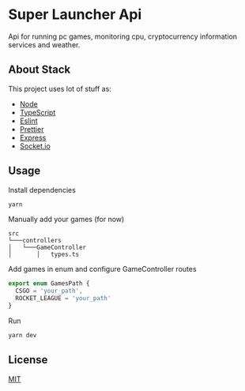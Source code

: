 # Super Launcher Api

Api for running pc games, monitoring cpu, cryptocurrency information services and weather.

## About Stack

This project uses lot of stuff as:

- [Node](https://nodejs.org/en/)
- [TypeScript](https://www.typescriptlang.org/)
- [Eslint](https://eslint.org/)
- [Prettier](https://prettier.io/)
- [Express](https://expressjs.com/pt-br/)
- [Socket.io](https://socket.io/)

## Usage

Install dependencies
```bash
yarn 
```

Manually add your games (for now)
```
src
└───controllers
│   └───GameController
│       │   types.ts
```
Add games in enum and configure GameController routes
```typescript
export enum GamesPath {
  CSGO = 'your_path',
  ROCKET_LEAGUE = 'your_path'
}
```

Run
```bash
yarn dev
```

## License
[MIT](https://choosealicense.com/licenses/mit/)

